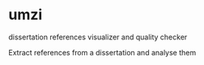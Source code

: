# umzi
dissertation references visualizer and quality checker

Extract references from a dissertation and analyse them
